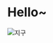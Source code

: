 # Hello~


![지구](https://cdn.pixabay.com/photo/2014/04/17/23/26/environmental-protection-326923_1280.jpg)